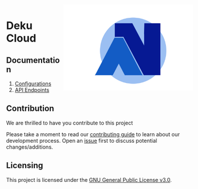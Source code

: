 <img src="https://github.com/Afkanerd/Afkanerd-Resources/raw/main/images/Artboard%209.png" align="right" width="350px"/>

# Deku Cloud

## Documentation

1. [Configurations](docs/configurations.md)
2. [API Endpoints](docs/api_versions.md)

## Contribution

We are thrilled to have you contribute to this project

Please take a moment to read our [contributing guide](docs/contributing.md) to
learn about our development process. Open an
[issue](https://github.com/Afkanerd/Deku-Cloud/issues) first to discuss
potential changes/additions.

## Licensing

This project is licensed under the [GNU General Public License v3.0](LICENSE).
